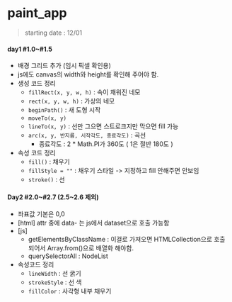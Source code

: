 # paint_app
> starting date : 12/01

#### day1 #1.0~#1.5
- 배경 그리드 추가 (임시 픽셀 확인용)
- js에도 canvas의 width와 height를 확인해 주어야 함.
- 생성 코드 정리
  - `fillRect(x, y, w, h)` : 속이 채워진 네모
  - `rect(x, y, w, h)` : 가상의 네모
  - `beginPath()` : 새 도형 시작
  - `moveTo(x, y)`
  - `lineTo(x, y)` : 선만 그으면 스트로크지만 막으면 fill 가능
  - `arc(x, y, 반지름, 시작각도, 종료각도)` : 곡선
    * 종료각도 : 2 * Math.PI가 360도 ( 1은 절반 180도 )
- 속성 코드 정리
  - `fill()` : 채우기
  - `fillStyle = ""` : 채우기 스타일 -> 지정하고 fill 안해주면 안보임
  - `stroke()` : 선

#### Day2 #2.0~#2.7 (2.5~2.6 제외)
- 좌표값 기본은 0,0
- [html] attr 중에 data- 는 js에서 dataset으로 호출 가능함
- [js] 
  - getElementsByClassName : 이걸로 가져오면 HTMLCollection으로 호출되어서 Array.from()으로 배열화 해야함.
  - querySelectorAll : NodeList
- 속성코드 정리
  - `lineWidth` : 선 굵기
  - `strokeStyle` : 선 색
  - `fillColor` : 사각형 내부 채우기
